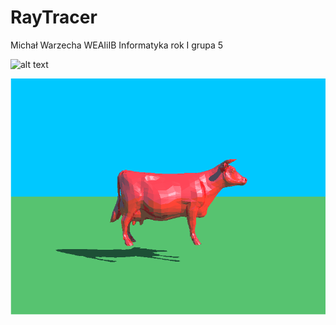 # RayTracer

Michał Warzecha WEAIiIB Informatyka rok I grupa 5

![alt text](https://github.com/NoOneNoBody/RayTracer/blob/master/out1_21.bmp)

![alt text](https://github.com/NoOneNoBody/RayTracer/blob/master/out_22.bmp)

